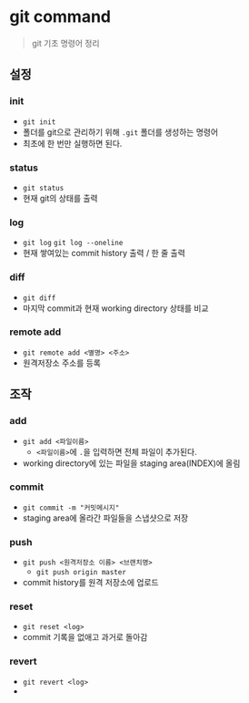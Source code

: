 # git command

> git 기초 명령어 정리



## 설정

### init

- `git init`
- 폴더를 git으로 관리하기 위해 `.git` 폴더를 생성하는 명령어
- 최초에 한 번만 실행하면 된다.



### status

- `git status`
- 현재 git의 상태를 출력



### log

- `git log` `git log --oneline`
- 현재 쌓여있는 commit history 출력 / 한 줄 출력



### diff

- `git diff`
- 마지막 commit과 현재 working directory 상태를 비교



### remote add

- `git remote add <별명> <주소>`
- 원격저장소 주소를 등록



## 조작

### add

- `git add <파일이름>`
  - `<파일이름>`에 `.`을 입력하면 전체 파일이 추가된다.
- working directory에 있는 파일을 staging area(INDEX)에 올림



### commit

- `git commit -m "커밋메시지"`
- staging area에 올라간 파일들을 스냅샷으로 저장



### push

- `git push <원격저장소 이름> <브랜치명>`
  - `git push origin master`
- commit history를 원격 저장소에 업로드



### reset

- `git reset <log>`
- commit 기록을 없애고 과거로 돌아감



### revert

- `git revert <log>`
- 